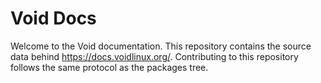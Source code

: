 # Void Docs

Welcome to the Void documentation.  This repository contains the
source data behind <https://docs.voidlinux.org/>.  Contributing to
this repository follows the same protocol as the packages tree.
